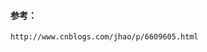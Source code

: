 <!--
author: hack0072008
head: http://www.etcunion.com/static/logo1_128x128.jpg
date: 2019-01-11
title: python-爬虫破解cookies
tags: python,爬虫,cookies
images: http://www.etcunion.com/static/logo1_128x128.jpg
category: python 爬虫 cookies
status: publish
summary: python-爬虫破解cookies
-->




#### 参考：
    http://www.cnblogs.com/jhao/p/6609605.html
